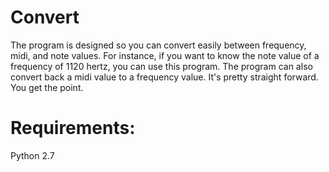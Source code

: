 # Convert
The program is designed so you can convert easily between frequency, midi, and note values. 
For instance, if you want to know the note value of a frequency of 1120 hertz, you can use this
program. The program can also convert back a midi value to a frequency value. It's pretty straight
forward. You get the point. 

# Requirements:
Python 2.7
